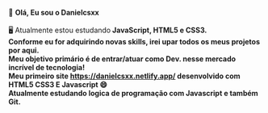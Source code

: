 👋 <b> Olá, Eu sou o Danielcsxx </b><br>
<br>
🖥 Atualmente estou estudando<b> JavaScript, HTML5 e CSS3.
<br> 
Conforme eu for adquirindo novas skills, irei upar todos os meus projetos por aqui.<br> Meu objetivo primário é de entrar/atuar como Dev. nesse mercado incrível de tecnologia!          
Meu primeiro site https://danielcsxx.netlify.app/ desenvolvido com HTML5 CSS3 E Javascript 😄<br>
Atualmente estudando logica de programação com Javascript e também Git.
<!---
Danielcsxx/Danielcsxx is a ✨ special ✨ repository because its `README.md` (this file) appears on your GitHub profile.
You can click the Preview link to take a look at your changes.
--->

 
 <!---- <div style="display: inline_block">
   <img align="center" height="30" width="40" alt="Html5-icone" src="https://cdn.jsdelivr.net/gh/devicons/devicon/icons/html5/html5-original.svg">
   <img align="center" height="30" width="40" alt="Css3-icone" src="https://cdn.jsdelivr.net/gh/devicons/devicon/icons/css3/css3-original.svg">
   <img align="center" height="30" width="40" alt="Js-icone" src="https://cdn.jsdelivr.net/gh/devicons/devicon/icons/javascript/javascript-original.svg"     
 </div>
 ---->
